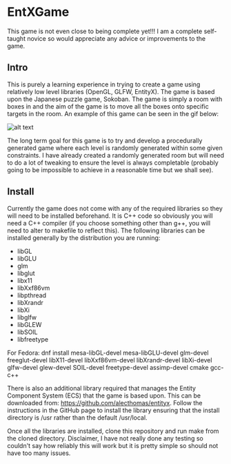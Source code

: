 # EntXGame
This game is not even close to being complete yet!!! I am a complete self-taught novice so would appreciate any advice or improvements to the game.

## Intro
This is purely a learning experience in trying to create a game using relatively low level libraries (OpenGL, GLFW, EntityX). The game is based upon the Japanese puzzle game, Sokoban. The game is simply a room with boxes in and the aim of the game is to move all the boxes onto specific targets in the room. An example of this game can be seen in the gif below:
 
![alt text](https://i.ytimg.com/vi/Ht4sC9PXCpw/hqdefault.jpg "Example Sokoban game")

The long term goal for this game is to try and develop a procedurally generated game where each level is randomly generated within some given constraints. I have already created a randomly generated room but will need to do a lot of tweaking to ensure the level is always completable (probably going to be impossible to achieve in a reasonable time but we shall see).


## Install
Currently the game does not come with any of the required libraries so they will need to be installed beforehand. It is C++ code so obviously you will need a C++ compiler (if you choose something other than g++, you will need to alter to makefile to reflect this). The following libraries can be installed generally by the distribution you are running:
* libGL
* libGLU
* glm
* libglut
* libx11
* libXxf86vm
* libpthread
* libXrandr
* libXi
* libglfw
* libGLEW
* libSOIL
* libfreetype

For Fedora:
dnf install mesa-libGL-devel mesa-libGLU-devel glm-devel freeglut-devel libX11-devel libXxf86vm-devel libXrandr-devel libXi-devel glfw-devel glew-devel SOIL-devel freetype-devel assimp-devel cmake gcc-c++


There is also an additional library required that manages the Entity Component System (ECS) that the game is based upon. This can be downloaded from: https://github.com/alecthomas/entityx. Follow the instructions in the GitHub page to install the library ensuring that the install directory is /usr rather than the default /usr/local.

Once all the libraries are installed, clone this repository and run make from the cloned directory. Disclaimer, I have not really done any testing so couldn't say how reliably this will work but it is pretty simple so should not have too many issues.
